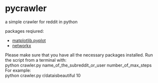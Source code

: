 # pycrawler
a simple crawler for reddit in python

packages reqiured:  
* [matplotlib.pyplot](http://matplotlib.org/1.4.2/faq/installing_faq.html)
* [networkx](http://networkx.github.io/documentation/latest/install.html)

Please make sure that you have all the necessary packages installed. Run the script from a terminal with:  
python crawler.py name_of_the_subreddit_or_user number_of_max_steps  
For example:  
python crawler.py r/dataisbeautiful 10

